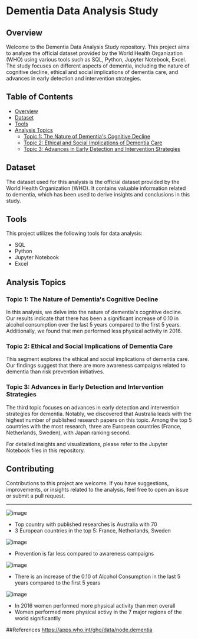 # Dementia Data Analysis Study

## Overview
Welcome to the Dementia Data Analysis Study repository. This project aims to analyze the official dataset provided by the World Health Organization (WHO) using various tools such as SQL, Python, Jupyter Notebook, Excel. The study focuses on different aspects of dementia, including the nature of cognitive decline, ethical and social implications of dementia care, and advances in early detection and intervention strategies.

## Table of Contents
- [Overview](#overview)
- [Dataset](#dataset)
- [Tools](#tools)
- [Analysis Topics](#analysis-topics)
  - [Topic 1: The Nature of Dementia's Cognitive Decline](#topic-1-the-nature-of-dementias-cognitive-decline)
  - [Topic 2: Ethical and Social Implications of Dementia Care](#topic-2-ethical-and-social-implications-of-dementia-care)
  - [Topic 3: Advances in Early Detection and Intervention Strategies](#topic-3-advances-in-early-detection-and-intervention-strategies)

## Dataset
The dataset used for this analysis is the official dataset provided by the World Health Organization (WHO). It contains valuable information related to dementia, which has been used to derive insights and conclusions in this study.

## Tools
This project utilizes the following tools for data analysis:
- SQL
- Python
- Jupyter Notebook
- Excel

## Analysis Topics

### Topic 1: The Nature of Dementia's Cognitive Decline
In this analysis, we delve into the nature of dementia's cognitive decline. Our results indicate that there has been a significant increase of 0.10 in alcohol consumption over the last 5 years compared to the first 5 years. Additionally, we found that men performed less physical activity in 2016.

### Topic 2: Ethical and Social Implications of Dementia Care
This segment explores the ethical and social implications of dementia care. Our findings suggest that there are more awareness campaigns related to dementia than risk prevention initiatives.

### Topic 3: Advances in Early Detection and Intervention Strategies
The third topic focuses on advances in early detection and intervention strategies for dementia. Notably, we discovered that Australia leads with the highest number of published research papers on this topic. Among the top 5 countries with the most research, three are European countries (France, Netherlands, Sweden), with Japan ranking second.

For detailed insights and visualizations, please refer to the Jupyter Notebook files in this repository.

## Contributing
Contributions to this project are welcome. If you have suggestions, improvements, or insights related to the analysis, feel free to open an issue or submit a pull request.

---

![image](https://github.com/juanxxoxo/dementia_WHO_dataset_study/assets/112973440/3e49c11a-9111-4b97-8f96-f6bd1a1f53b8)
- Top country with published researches is Australia with 70
- 3 European countries in the top 5: France, Netherlands, Sweden

![image](https://github.com/juanxxoxo/dementia_WHO_dataset_study/assets/112973440/4cd59f50-6e68-4ed2-b0d3-1ac32ef8462b)
- Prevention is far less compared to awareness campaigns

![image](https://github.com/juanxxoxo/dementia_WHO_dataset_study/assets/112973440/c6767eed-567a-4064-b0fc-a7f3737b3dc5)
- There is an increase of the 0.10 of Alcohol Consumption in the last 5 years compared to the first 5 years

![image](https://github.com/juanxxoxo/dementia_WHO_dataset_study/assets/112973440/abbb4623-7fb5-4aed-a3cd-c07126b3e570)
- In 2016 women performed more physical activity than men overall
- Women performed more physical activy in the 7 major regions of the world significantlly

##References
https://apps.who.int/gho/data/node.dementia



